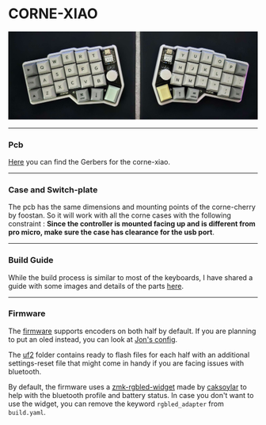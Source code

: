 # CORNE-XIAO

![corne-xiao](/rev1/docs/images/rev-1.jpg)

***

### Pcb 

[Here](/rev1/PCB/) you can find the Gerbers for the corne-xiao. 

***

### Case and Switch-plate

The pcb has the same dimensions and mounting points of the corne-cherry by foostan. So it will work with all the corne cases with the following constraint : **Since the controller is mounted facing up and is different from pro micro, make sure the case has clearance for the usb port**.

***

### Build Guide

While the build process is similar to most of the keyboards, I have shared a guide with some images and details of the parts [here](/rev1/docs/buildguide.md).

***

### Firmware

The [firmware](/rev1/firmware/zmk-config) supports encoders on both half by default. If you are planning to put an oled instead, you can look at [Jon's config](https://github.com/JonMuller/gerbers/tree/main/corne-choc-xiao/zmk_starter).

The [uf2](/rev1/firmware/uf2/) folder contains ready to flash files for each half with an additional settings-reset file that might come in handy if you are facing issues with bluetooth.

By default, the firmware uses a [zmk-rgbled-widget](https://github.com/caksoylar/zmk-rgbled-widget) made by [caksoylar](https://github.com/caksoylar) to help with the bluetooth profile and battery status. In case you don't want to use the widget, you can remove the keyword `rgbled_adapter` from `build.yaml`.
